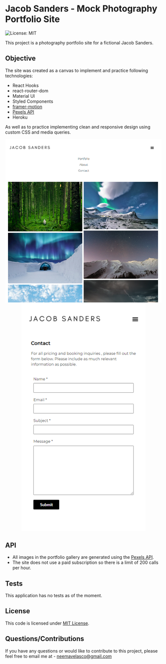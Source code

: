 # Jacob Sanders - Mock Photography Portfolio Site
![License: MIT](https://img.shields.io/badge/License-MIT-yellow.svg) 

This project is a photography portfolio site for a fictional Jacob Sanders.

## Objective

The site was created as a canvas to implement and practice following technologies:
- React Hooks
- react-router-dom
- Material UI
- Styled Components
- [framer-motion](https://www.npmjs.com/package/framer-motion)
- [Pexels API](https://www.pexels.com/api/documentation/)
- Heroku

As well as to practice implementing clean and responsive design using custom CSS and media queries.

<p align='center'>
    <img src='./src/assets/img/pix2.PNG' width='600px'><br>
    <img src='./src/assets/img/pix3.PNG' width='400px'>
</p>


## API

- All images in the portfolio gallery are generated using the [Pexels API](https://www.pexels.com/api/documentation/).
- The site does not use a paid subscription so there is a limit of 200 calls per hour.

## Tests

This application has no tests as of the moment.

## License
This code is licensed under [MIT License](https://mit-license.org/).

## Questions/Contributions

If you have any questions or would like to contribute to this project, please feel free to email me at - neemavelasco@gmail.com




